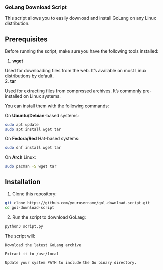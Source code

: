 ### GoLang Download Script ###

This script allows you to easily download and install GoLang on any Linux distribution.

## Prerequisites ##

Before running the script, make sure you have the following tools installed:
1. **wget**<br>

Used for downloading files from the web. It’s available on most Linux distributions by default.<br>
2. **tar**

Used for extracting files from compressed archives. It’s commonly pre-installed on Linux systems.

You can install them with the following commands:

On **Ubuntu/Debian**-based systems:
```bash
sudo apt update
sudo apt install wget tar
```
On **Fedora/Red** Hat-based systems:
```bash
sudo dnf install wget tar
```
On **Arch** Linux:
```bash
sudo pacman -S wget tar
```
## Installation ##
1. Clone this repository:
```bash
git clone https://github.com/yourusername/gol-download-script.git
cd gol-download-script
```

2. Run the script to download GoLang:
```bash
python3 script.py
```

The script will:

    Download the latest GoLang archive

    Extract it to /usr/local

    Update your system PATH to include the Go binary directory.
